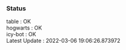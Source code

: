 ### Status


table : OK  
hogwarts : OK  
icy-bot : OK  
Latest Update : 2022-03-06 19:06:26.873972
